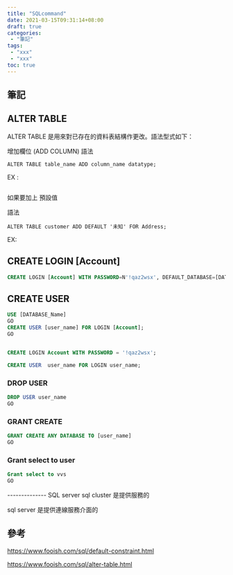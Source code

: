 ```yaml
---
title: "SQLcommand"
date: 2021-03-15T09:31:14+08:00
draft: true
categories:
 - "筆記"
tags:
 - "xxx"
 - "xxx"
toc: true
---
```


## 筆記
<!-- 簡介 -->
<!--more-->




## ALTER TABLE   

ALTER TABLE 是用來對已存在的資料表結構作更改。語法型式如下：


增加欄位 (ADD COLUMN)
語法

```
ALTER TABLE table_name ADD column_name datatype;
```
EX :

```
```


如果要加上 預設值

語法
```
ALTER TABLE customer ADD DEFAULT '未知' FOR Address;

```
EX: 

## CREATE LOGIN [Account]

```sql
CREATE LOGIN [Account] WITH PASSWORD=N'!qaz2wsx', DEFAULT_DATABASE=[DATABASE_Name], DEFAULT_LANGUAGE=[Traditional Chinese], CHECK_EXPIRATION=OFF, CHECK_POLICY=OFF
```

## CREATE USER

```sql
USE [DATABASE_Name]
GO
CREATE USER [user_name] FOR LOGIN [Account];
GO


CREATE LOGIN Account WITH PASSWORD = '!qaz2wsx';  

CREATE USER  user_name FOR LOGIN user_name; 

```

### DROP USER 

```sql
DROP USER user_name
GO
```

### GRANT CREATE 

```sql
GRANT CREATE ANY DATABASE TO [user_name]
GO
```

### Grant select to user

```sql
Grant select to vvs
GO
```


-------------- SQL server 
sql cluster 是提供服務的

sql server 是提供連線服務介面的





## 參考

https://www.fooish.com/sql/default-constraint.html

https://www.fooish.com/sql/alter-table.html




